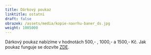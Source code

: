 ```yaml
---
title: Dárkový poukaz
linktitle: ostatni
draft: false
obrazek: /assets/media/kopie-navrhu-baner_ds.jpg
weight: 1005000
---
```

Dárkový poukaz nabízíme v hodnotách 500,- , 1000,- a 1500,- Kč. Jak poukaz funguje se dozvíte [ZDE](https://brezanek.webooker.eu/Courses/Register/124041?returnUrl=Courses&tabName=detail).